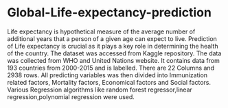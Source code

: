 # Global-Life-expectancy-prediction
Life expectancy is hypothetical measure of the average number of additional years that a person of a given age can expect to live.
Prediction of Life expectancy is crucial as it plays a key role in determining the health of the country.
The dataset was accessed from Kaggle repository.
The data was collected from WHO and United Nations website.
It contains data from 193 countries from 2000-2015 and is labelled.
There are 22 Columns and 2938 rows.
All predicting variables was then divided into Immunization related factors, Mortality factors, Economical factors and Social factors.
Various Regression algorithms like random forest regressor,linear regression,polynomial regression were used.
